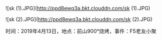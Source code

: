 ![sk (1).JPG](http://ppd8ewq3a.bkt.clouddn.com/sk (1).JPG)

![sk (2).JPG](http://ppd8ewq3a.bkt.clouddn.com/sk (2).JPG)

时间：2019年4月13日，地点：前山900°烧烤，事件：F5老友小聚